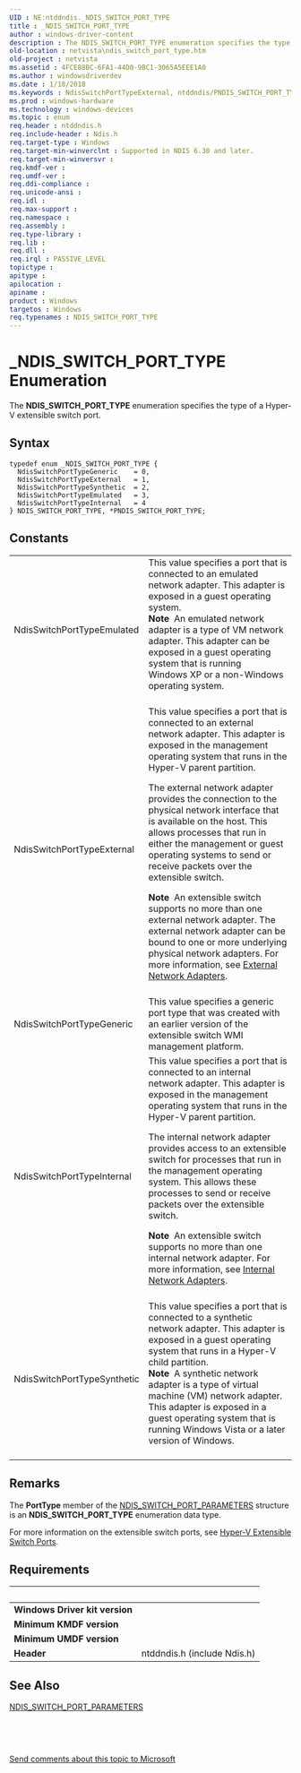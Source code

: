 ```yaml
---
UID : NE:ntddndis._NDIS_SWITCH_PORT_TYPE
title : _NDIS_SWITCH_PORT_TYPE
author : windows-driver-content
description : The NDIS_SWITCH_PORT_TYPE enumeration specifies the type of a Hyper-V extensible switch port.
old-location : netvista\ndis_switch_port_type.htm
old-project : netvista
ms.assetid : 4FCE88BC-6FA1-44D0-9BC1-3065A5EEE1A0
ms.author : windowsdriverdev
ms.date : 1/18/2018
ms.keywords : NdisSwitchPortTypeExternal, ntddndis/PNDIS_SWITCH_PORT_TYPE, NDIS_SWITCH_PORT_TYPE, netvista.ndis_switch_port_type, NdisSwitchPortTypeGeneric, ntddndis/NdisSwitchPortTypeGeneric, _NDIS_SWITCH_PORT_TYPE, NdisSwitchPortTypeSynthetic, ntddndis/NdisSwitchPortTypeSynthetic, NdisSwitchPortTypeInternal, ntddndis/NdisSwitchPortTypeExternal, PNDIS_SWITCH_PORT_TYPE, PNDIS_SWITCH_PORT_TYPE enumeration pointer [Network Drivers Starting with Windows Vista], NDIS_SWITCH_PORT_TYPE enumeration [Network Drivers Starting with Windows Vista], ntddndis/NDIS_SWITCH_PORT_TYPE, ntddndis/NdisSwitchPortTypeInternal, ntddndis/NdisSwitchPortTypeEmulated, NdisSwitchPortTypeEmulated
ms.prod : windows-hardware
ms.technology : windows-devices
ms.topic : enum
req.header : ntddndis.h
req.include-header : Ndis.h
req.target-type : Windows
req.target-min-winverclnt : Supported in NDIS 6.30 and later.
req.target-min-winversvr : 
req.kmdf-ver : 
req.umdf-ver : 
req.ddi-compliance : 
req.unicode-ansi : 
req.idl : 
req.max-support : 
req.namespace : 
req.assembly : 
req.type-library : 
req.lib : 
req.dll : 
req.irql : PASSIVE_LEVEL
topictype : 
apitype : 
apilocation : 
apiname : 
product : Windows
targetos : Windows
req.typenames : NDIS_SWITCH_PORT_TYPE
---
```


# _NDIS_SWITCH_PORT_TYPE Enumeration
The <b>NDIS_SWITCH_PORT_TYPE</b> enumeration specifies the type of  a Hyper-V extensible switch port.

## Syntax
````
typedef enum _NDIS_SWITCH_PORT_TYPE { 
  NdisSwitchPortTypeGeneric    = 0,
  NdisSwitchPortTypeExternal   = 1,
  NdisSwitchPortTypeSynthetic  = 2,
  NdisSwitchPortTypeEmulated   = 3,
  NdisSwitchPortTypeInternal   = 4
} NDIS_SWITCH_PORT_TYPE, *PNDIS_SWITCH_PORT_TYPE;
````

## Constants

<table>

<tr>
<td>NdisSwitchPortTypeEmulated</td>
<td>This value specifies a port that is connected to an emulated network adapter. This adapter is exposed in a guest operating system.
<div class="alert"><b>Note</b>  An emulated network adapter is a type of VM network adapter. This adapter can be exposed in a guest operating system that is running Windows XP or a non-Windows operating system.</div><div> </div></td>
</tr>

<tr>
<td>NdisSwitchPortTypeExternal</td>
<td>This value specifies a port that is connected to an external network adapter. This  adapter is exposed in the management operating system that runs in the Hyper-V parent partition. 

The external network adapter provides the connection to the  physical network interface that is available on the host. This allows processes that run in either the management or guest operating systems to send or receive packets over the extensible switch.
<div class="alert"><b>Note</b>  An extensible switch supports no more than one external network adapter. The external network adapter can be bound to one or more underlying physical network adapters. For more information, see <a href="https://docs.microsoft.com/en-us/windows-hardware/drivers/network/external-network-adapters">External Network Adapters</a>.</div><div> </div></td>
</tr>

<tr>
<td>NdisSwitchPortTypeGeneric</td>
<td>This value specifies a generic port type that was created with an earlier version of the extensible switch WMI management platform.</td>
</tr>

<tr>
<td>NdisSwitchPortTypeInternal</td>
<td>This value specifies a port that is connected to an internal network adapter. This adapter is exposed in the management operating system that runs in the Hyper-V parent partition. 

The internal network adapter provides access to an extensible switch for processes that run in the management operating system. This allows these processes to send or receive packets over the extensible switch.
<div class="alert"><b>Note</b>  An extensible switch supports no more than one internal network adapter. For more information, see <a href="https://msdn.microsoft.com/4E4B0EC9-8E4C-47FC-B608-EC6D18367A79">Internal Network Adapters</a>.</div><div> </div></td>
</tr>

<tr>
<td>NdisSwitchPortTypeSynthetic</td>
<td>This value specifies a port that is connected to a synthetic network adapter. This adapter is exposed in a guest operating system that runs in a Hyper-V child partition.
<div class="alert"><b>Note</b>  A synthetic network adapter is a type of virtual machine (VM) network adapter. This adapter is exposed in a guest operating system that is running Windows Vista or a later version of Windows.</div><div> </div></td>
</tr>
</table>

## Remarks

The <b>PortType</b> member of the <a href="..\ntddndis\ns-ntddndis-_ndis_switch_port_parameters.md">NDIS_SWITCH_PORT_PARAMETERS</a> structure is an <b>NDIS_SWITCH_PORT_TYPE</b> enumeration data type. 



For more information on the extensible switch ports, see <a href="https://msdn.microsoft.com/A9A07C71-BA64-4223-8402-254D87810167">Hyper-V Extensible Switch Ports</a>.

## Requirements
| &nbsp; | &nbsp; |
| ---- |:---- |
| **Windows Driver kit version** |  |
| **Minimum KMDF version** |  |
| **Minimum UMDF version** |  |
| **Header** | ntddndis.h (include Ndis.h) |

## See Also

<a href="..\ntddndis\ns-ntddndis-_ndis_switch_port_parameters.md">NDIS_SWITCH_PORT_PARAMETERS</a>

<b></b>

 

 

<a href="mailto:wsddocfb@microsoft.com?subject=Documentation%20feedback [netvista\netvista]:%20NDIS_SWITCH_PORT_TYPE enumeration%20 RELEASE:%20(1/18/2018)&amp;body=%0A%0APRIVACY STATEMENT%0A%0AWe use your feedback to improve the documentation. We don't use your email address for any other purpose, and we'll remove your email address from our system after the issue that you're reporting is fixed. While we're working to fix this issue, we might send you an email message to ask for more info. Later, we might also send you an email message to let you know that we've addressed your feedback.%0A%0AFor more info about Microsoft's privacy policy, see http://privacy.microsoft.com/en-us/default.aspx." title="Send comments about this topic to Microsoft">Send comments about this topic to Microsoft</a>